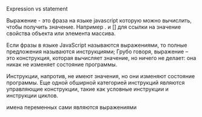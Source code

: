 Expression vs statement

Выражение - это фраза на языке javascript которую можно вычислить, чтобы получить значение.
Например . и [] для ссылки на значение свойства объекта или элемента массива.

Если фразы в языке JavaScript называются выражениями, то полные предложения называются инструкциями;
Грубо говоря, выражение – это конструкция, которая вычисляет значение, но ничего не делает: она
никак не изменяет состояние программы.

Инструкции, напротив, не имеют значения, но они изменяют состояние программы.
Еще одной обширной категорией инструкций являются управляющие конструкции, такие как условные инструкции и инструкции циклов.

имена переменных сами являются выражениями
